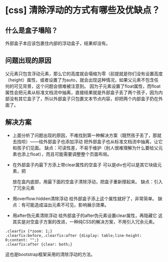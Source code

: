 # [css] 清除浮动的方式有哪些及优缺点？
## 什么是盒子塌陷？
外部盒子本应该包裹住内部的浮动盒子，结果却没有。

## 问题出现的原因
父元素只包含浮动元素，那么它的高度就会塌缩为零（前提就是你们没有设置高度（height）属性，或者设置了为auto，就会出现这种情况，如果父元素不包含任何的可见背景，这个问题会很难被注意到。
因为子元素设置了float属性，而float属性会把元素从标准文档流中抽离，直接结果就是外部盒子丢了两个孩子，因为内部没有其它盒子了，所以外部盒子只包裹文本节点内容，却把两个内部盒子扔在外面了。

## 解决方案

- 上面分析了问题出现的原因，不难找到第一种解决方案（既然孩子丢了，那就去找呗）——给外部盒子也添加浮动
把外部盒子也从标准文档流中抽离，让它和孩子们见面。
缺点：可读性差，不易于维护（别人很难理解为什么要给父元素也添上float），而且可能需要调整整个页面布局。

- 在外部盒子内最下方添上带clear属性的空盒子
可以是div也可以是其它块级元素，把 <div style="clear:both;"></div>放在盒内底部，用最下面的空盒子清除浮动，把盒子重新撑起来。
缺点：引入了冗余元素

- 用overflow:hidden清除浮动
给外部盒子添上这个属性就好了，非常简单。
缺点：有可能造成溢出元素不可见，影响展示效果。

- 用after伪元素清除浮动
给外部盒子的after伪元素设置clear属性，再隐藏它
这其实是对空盒子方案的改进，一种纯CSS的解决方案，不用引入冗余元素。

```
.clearfix {*zoom: 1;}
.clearfix:before,.clearfix:after {display: table;line-height: 0;content: "";}
.clearfix:after {clear: both;}
```
这也是bootstrap框架采用的清除浮动的方法。
